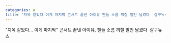 ```yaml
---
categories: a
title: "지옥 같았다 이게 마지막 콘서트 끝낸 아이유 팬들 소름 끼칠 발언 남겼다  살구뉴스"
---
```

"지옥 같았다... 이게 마지막" 콘서트 끝낸 아이유, 팬들 소름 끼칠 발언 남겼다&nbsp;&nbsp;살구뉴스